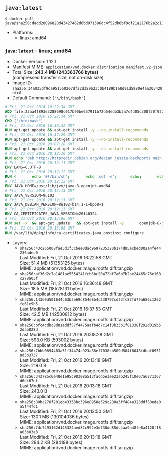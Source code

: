 ## `java:latest`

```console
$ docker pull java@sha256:dadd28096820d43427462d6bd071586dc4f52db6bf9cf21a2176b2a2c113839f
```

-	Platforms:
	-	linux; amd64

### `java:latest` - linux; amd64

-	Docker Version: 1.12.1
-	Manifest MIME: `application/vnd.docker.distribution.manifest.v2+json`
-	Total Size: **243.4 MB (243363766 bytes)**  
	(compressed transfer size, not on-disk size)
-	Image ID: `sha256:34a035df9da951550207df22d389b23c0b4189b1a8d91d5980e4aa305420bfc0`
-	Default Command: `["\/bin\/bash"]`

```dockerfile
# Fri, 21 Oct 2016 16:22:34 GMT
ADD file:23aa4f893e3288698c017b90be657911b72d54edb3b3a7c4d05c308f50f9228f in / 
# Fri, 21 Oct 2016 16:22:34 GMT
CMD ["/bin/bash"]
# Fri, 21 Oct 2016 16:36:32 GMT
RUN apt-get update && apt-get install -y --no-install-recommends 		ca-certificates 		curl 		wget 	&& rm -rf /var/lib/apt/lists/*
# Fri, 21 Oct 2016 16:37:29 GMT
RUN apt-get update && apt-get install -y --no-install-recommends 		bzr 		git 		mercurial 		openssh-client 		subversion 				procps 	&& rm -rf /var/lib/apt/lists/*
# Fri, 21 Oct 2016 20:07:28 GMT
RUN apt-get update && apt-get install -y --no-install-recommends 		bzip2 		unzip 		xz-utils 	&& rm -rf /var/lib/apt/lists/*
# Fri, 21 Oct 2016 20:12:10 GMT
RUN echo 'deb http://httpredir.debian.org/debian jessie-backports main' > /etc/apt/sources.list.d/jessie-backports.list
# Fri, 21 Oct 2016 20:12:11 GMT
ENV LANG=C.UTF-8
# Fri, 21 Oct 2016 20:12:12 GMT
RUN { 		echo '#!/bin/sh'; 		echo 'set -e'; 		echo; 		echo 'dirname "$(dirname "$(readlink -f "$(which javac || which java)")")"'; 	} > /usr/local/bin/docker-java-home 	&& chmod +x /usr/local/bin/docker-java-home
# Fri, 21 Oct 2016 20:12:12 GMT
ENV JAVA_HOME=/usr/lib/jvm/java-8-openjdk-amd64
# Fri, 21 Oct 2016 20:12:13 GMT
ENV JAVA_VERSION=8u102
# Fri, 21 Oct 2016 20:12:13 GMT
ENV JAVA_DEBIAN_VERSION=8u102-b14.1-1~bpo8+1
# Fri, 21 Oct 2016 20:12:13 GMT
ENV CA_CERTIFICATES_JAVA_VERSION=20140324
# Fri, 21 Oct 2016 20:13:06 GMT
RUN set -x 	&& apt-get update 	&& apt-get install -y 		openjdk-8-jdk="$JAVA_DEBIAN_VERSION" 		ca-certificates-java="$CA_CERTIFICATES_JAVA_VERSION" 	&& rm -rf /var/lib/apt/lists/* 	&& [ "$JAVA_HOME" = "$(docker-java-home)" ]
# Fri, 21 Oct 2016 20:13:08 GMT
RUN /var/lib/dpkg/info/ca-certificates-java.postinst configure
```

-	Layers:
	-	`sha256:43c265008fae5d1f3cbee0dac9697235320b174d85acbed002a4fe44236adec0`  
		Last Modified: Fri, 21 Oct 2016 16:22:58 GMT  
		Size: 51.4 MB (51353125 bytes)  
		MIME: application/vnd.docker.image.rootfs.diff.tar.gzip
	-	`sha256:af36d2c7a1481ae5554241fcb6bc20472bf7a6b7b2be24465c76e168c278a03f`  
		Last Modified: Fri, 21 Oct 2016 16:36:48 GMT  
		Size: 18.5 MB (18528131 bytes)  
		MIME: application/vnd.docker.image.rootfs.diff.tar.gzip
	-	`sha256:143e9d501644c63b3e69d854e8b4c238797cdf3fc87fd79a686c1262fe61e9b5`  
		Last Modified: Fri, 21 Oct 2016 16:37:53 GMT  
		Size: 42.5 MB (42500812 bytes)  
		MIME: application/vnd.docker.image.rootfs.diff.tar.gzip
	-	`sha256:bfc4cdbc8d81addf57f4475aafb4d7c14f8b33b1f81338f292d019b52dab828d`  
		Last Modified: Fri, 21 Oct 2016 20:08:28 GMT  
		Size: 593.0 KB (593002 bytes)  
		MIME: application/vnd.docker.image.rootfs.diff.tar.gzip
	-	`sha256:7bbb0894483a51f34474c923a88ef7038cb509d584f8048fdbaf09518d5b3737`  
		Last Modified: Fri, 21 Oct 2016 20:13:18 GMT  
		Size: 219.0 B  
		MIME: application/vnd.docker.image.rootfs.diff.tar.gzip
	-	`sha256:343785c6e48e1e95c98308a513facd5e3ee23ab245f10e67a6271367d6dc67ef`  
		Last Modified: Fri, 21 Oct 2016 20:13:18 GMT  
		Size: 243.0 B  
		MIME: application/vnd.docker.image.rootfs.diff.tar.gzip
	-	`sha256:80bc278f201eb43353bc396e8958e529c288a3ff484a328ddf58ede0a5f44fd1`  
		Last Modified: Fri, 21 Oct 2016 20:13:50 GMT  
		Size: 130.1 MB (130104036 bytes)  
		MIME: application/vnd.docker.image.rootfs.diff.tar.gzip
	-	`sha256:7dc7493162d145324aed82c992e3d730dd85dc4aa9a48fe8a4128f18a03b03a3`  
		Last Modified: Fri, 21 Oct 2016 20:13:18 GMT  
		Size: 284.2 KB (284198 bytes)  
		MIME: application/vnd.docker.image.rootfs.diff.tar.gzip
